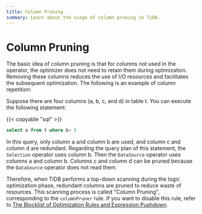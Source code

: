 ```yaml
---
title: Column Pruning
summary: Learn about the usage of column pruning in TiDB.
---
```


# Column Pruning

The basic idea of column pruning is that for columns not used in the operator, the optimizer does not need to retain them during optimization. Removing these columns reduces the use of I/O resources and facilitates the subsequent optimization. The following is an example of column repetition:

Suppose there are four columns (a, b, c, and d) in table t. You can execute the following statement:

{{< copyable "sql" >}}

```sql
select a from t where b> 5
```

In this query, only column a and column b are used, and column c and column d are redundant. Regarding the query plan of this statement, the `Selection` operator uses column b. Then the `DataSource` operator uses columns a and column b. Columns c and column d can be pruned because the `DataSource` operator does not read them.

Therefore, when TiDB performs a top-down scanning during the logic optimization phase, redundant columns are pruned to reduce waste of resources. This scanning process is called "Column Pruning", corresponding to the `columnPruner` rule. If you want to disable this rule, refer to [The Blocklist of Optimization Rules and Expression Pushdown](/blacklist-control-plan.md).
